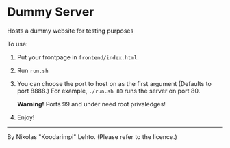 # Dummy Server 

Hosts a dummy website for testing purposes

To use: 
1. Put your frontpage in `frontend/index.html`.
2. Run `run.sh`
3. You can choose the port to host on as the first argument (Defaults to port 8888.) For example, `./run.sh 80` runs the server on port 80.
    
    **Warning!** Ports 99 and under need root privaledges!
4. Enjoy!
---
By Nikolas "Koodarimpi" Lehto. (Please refer to the licence.)